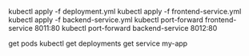 kubectl apply -f deployment.yml
kubectl apply -f frontend-service.yml
kubectl apply -f backend-service.yml
kubectl port-forward frontend-service 8011:80
kubectl port-forward backend-service 8012:80

get pods
kubectl get deployments
get service my-app